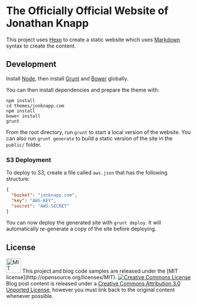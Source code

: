 # The Officially Official Website of Jonathan Knapp

This project uses [Hexo](http://hexo.io/) to create a static
website which uses [Markdown](http://daringfireball.net/projects/markdown) syntax
to create the content.


## Development

Install [Node](http://nodejs.org/), then install [Grunt](http://gruntjs.com/getting-started)
and [Bower](http://bower.io/) globally.

You can then install dependencies and prepare the theme with:

```shell
npm install
cd themes/jonknapp.com
npm install
bower install
grunt
```

From the root directory, run `grunt` to start a local version of the website.
You can also run `grunt generate` to build a static version of the site in the
`public/` folder.


### S3 Deployment

To deploy to S3, create a file called `aws.json` that has the following structure:

```json
{
  "bucket": "jonknapp.com",
  "key": "AWS-KEY",
  "secret": "AWS-SECRET"
}
```

You can now deploy the generated site with `grunt deploy`. It will automatically
re-generate a copy of the site before deploying.


## License

<a rel="license" href="http://opensource.org/licenses/MIT">
<img alt="MIT license" height="40" src="http://upload.wikimedia.org/wikipedia/commons/c/c3/License_icon-mit.svg" /></a>
This project and blog code samples are released under the [MIT license](http://opensource.org/licenses/MIT).

<a rel="license" href="http://creativecommons.org/licenses/by/3.0/">
<img alt="Creative Commons License" src="http://i.creativecommons.org/l/by/3.0/88x31.png" /></a> Blog post content is released under a <a rel="license"
href="http://creativecommons.org/licenses/by/3.0/">
Creative Commons Attribution 3.0 Unported License</a>, however you must link back to the original content whenever possible.
